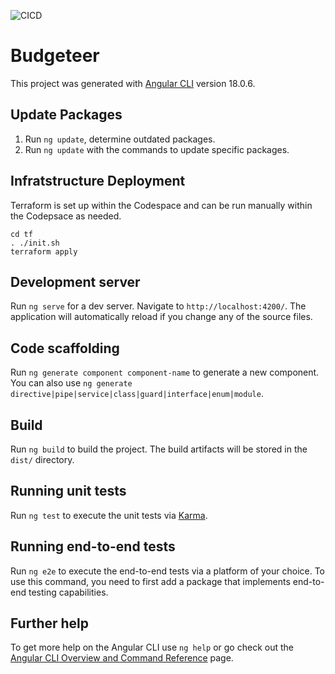 ![CICD](https://github.com/dfar-io/budgeteer/actions/workflows/cicd.yml/badge.svg)

# Budgeteer

This project was generated with [Angular CLI](https://github.com/angular/angular-cli) version 18.0.6.

## Update Packages

1. Run `ng update`, determine outdated packages.
2. Run `ng update` with the commands to update specific packages.

## Infratstructure Deployment

Terraform is set up within the Codespace and can be run manually within the Codepsace as needed.

```
cd tf
. ./init.sh
terraform apply
```

## Development server

Run `ng serve` for a dev server. Navigate to `http://localhost:4200/`. The application will automatically reload if you change any of the source files.

## Code scaffolding

Run `ng generate component component-name` to generate a new component. You can also use `ng generate directive|pipe|service|class|guard|interface|enum|module`.

## Build

Run `ng build` to build the project. The build artifacts will be stored in the `dist/` directory.

## Running unit tests

Run `ng test` to execute the unit tests via [Karma](https://karma-runner.github.io).

## Running end-to-end tests

Run `ng e2e` to execute the end-to-end tests via a platform of your choice. To use this command, you need to first add a package that implements end-to-end testing capabilities.

## Further help

To get more help on the Angular CLI use `ng help` or go check out the [Angular CLI Overview and Command Reference](https://angular.dev/tools/cli) page.
